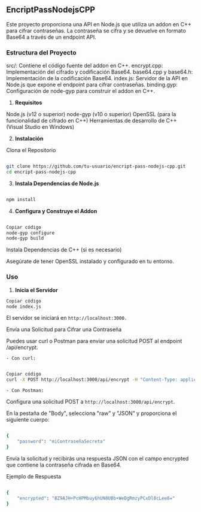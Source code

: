 ## EncriptPassNodejsCPP

Este proyecto proporciona una API en Node.js que utiliza un addon en C++ para cifrar contraseñas. La contraseña se cifra y se devuelve en formato Base64 a través de un endpoint API.

### Estructura del Proyecto

src/: Contiene el código fuente del addon en C++.
encrypt.cpp: Implementación del cifrado y codificación Base64.
base64.cpp y base64.h: Implementación de la codificación Base64.
index.js: Servidor de la API en Node.js que expone el endpoint para cifrar contraseñas.
binding.gyp: Configuración de node-gyp para construir el addon en C++.

1. **Requisitos**

Node.js (v12 o superior)
node-gyp (v10 o superior)
OpenSSL (para la funcionalidad de cifrado en C++)
Herramientas de desarrollo de C++ (Visual Studio en Windows)

2. **Instalación**

Clona el Repositorio

```bash

git clone https://github.com/tu-usuario/encript-pass-nodejs-cpp.git
cd encript-pass-nodejs-cpp

```

3. **Instala Dependencias de Node.js**

```bash

npm install

```

4. **Configura y Construye el Addon**

```bash

Copiar código
node-gyp configure
node-gyp build

```

Instala Dependencias de C++ (si es necesario)

Asegúrate de tener OpenSSL instalado y configurado en tu entorno.

### Uso

1. **Inicia el Servidor**

```bash
Copiar código
node index.js
```
El servidor se iniciará en `http://localhost:3000.`

Envía una Solicitud para Cifrar una Contraseña

Puedes usar curl o Postman para enviar una solicitud POST al endpoint /api/encrypt.

    - Con curl:

```bash

Copiar código
curl -X POST http://localhost:3000/api/encrypt -H "Content-Type: application/json" -d '{"password":"miContraseñaSecreta"}'

```

    - Con Postman:

Configura una solicitud POST a `http://localhost:3000/api/encrypt`.

En la pestaña de "Body", selecciona "raw" y "JSON" y proporciona el siguiente cuerpo:

```bash

{
    "password": "miContraseñaSecreta"
}

```
Envía la solicitud y recibirás una respuesta JSON con el campo encrypted que contiene la contraseña cifrada en Base64.

Ejemplo de Respuesta

```bash

{
    "encrypted": "BZ9AJH+PcHPMbuy6hUN8UBb+WeDgRmzyPCxDl8cLee8="
}

```